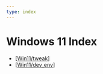 ```yaml
---
type: index
---
```


# Windows 11 Index

- [[Win11/tweak]]
- [[Win11/dev_env]]

[//begin]: # "Autogenerated link references for markdown compatibility"
[Win11/tweak]: tweak.md "Tweak Win11 on Surface Pro 8"
[Win11/dev_env]: dev_env.md "Development Environment"
[//end]: # "Autogenerated link references"
